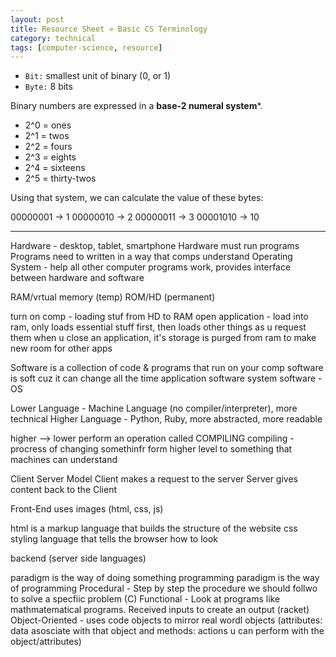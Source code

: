```yaml
---
layout: post
title: Resource Sheet » Basic CS Terminology
category: technical
tags: [computer-science, resource]
---
```


<!-- more -->

- `Bit:` smallest unit of binary (0, or 1)
- `Byte:` 8 bits

Binary numbers are expressed in a **base-2 numeral system***.

- 2^0 = ones
- 2^1 = twos
- 2^2 = fours
- 2^3 = eights
- 2^4 = sixteens
- 2^5 = thirty-twos

Using that system, we can calculate the value of these bytes:

<div class="message">
  00000001 -> 1
  00000010 -> 2
  00000011 -> 3
  00001010 -> 10
</div>

* * *

Hardware - desktop, tablet, smartphone
Hardware must run programs
Programs need to written in a way that comps understand
Operating System - help all other computer programs work, provides interface between hardware and software

RAM/vrtual memory (temp)
ROM/HD (permanent)

turn on comp - loading stuf from HD to RAM
open application - load into ram, only loads essential stuff first, then loads other things as u request them
when u close an application, it's storage is purged from ram to make new room for other apps

Software is a collection of code & programs that run on your comp
software is soft cuz it can change all the time
application software
system software - OS

Lower Language - Machine Language (no compiler/interpreter), more technical
Higher Language - Python, Ruby, more abstracted, more readable

higher --> lower
perform an operation called COMPILING
compiling - procress of changing somethinfr form higher level to something that machines can understand

Client Server Model
Client makes a request to the server
Server gives content back to the Client

Front-End uses images (html, css, js)

html is a markup language that builds the structure of the website
css styling language that tells the browser how to look

backend (server side languages)

paradigm is the way of doing something
programming paradigm is the way of programming
Procedural - Step by step the procedure we should follwo to solve a specfiic problem (C)
Functional - Look at programs like mathmatematical programs. Received inputs to create an output (racket)
Object-Oriented - uses code objects to mirror real wordl objects (attributes: data asosciate with that object and methods: actions u can perform with the object/attributes)

